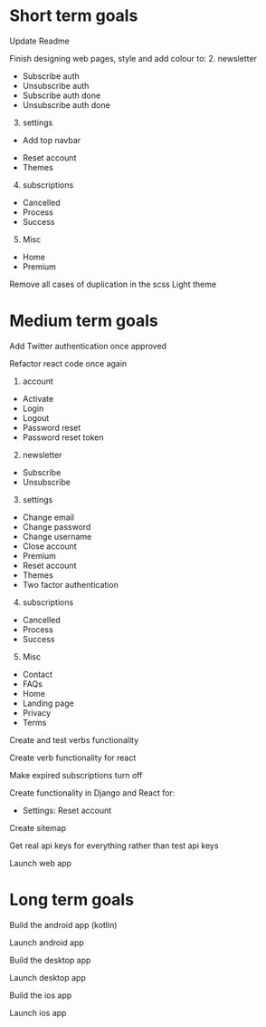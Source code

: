 # Short term goals
Update Readme

Finish designing web pages, style and add colour to:
2. newsletter
* Subscribe auth
* Unsubscribe auth
* Subscribe auth done
* Unsubscribe auth done
3. settings
* Add top navbar
<!-- * Change email -->
<!-- * Change password -->
<!-- * Change username -->
<!-- * Close account -->
<!-- * Logout all -->
<!-- * Premium -->
* Reset account
* Themes
<!-- * Two factor authentication -->
4. subscriptions
* Cancelled
* Process
* Success
5. Misc
* Home
* Premium

Remove all cases of duplication in the scss
Light theme

# Medium term goals
Add Twitter authentication once approved

Refactor react code once again
1. account
* Activate
* Login
* Logout
* Password reset
* Password reset token
2. newsletter
* Subscribe
* Unsubscribe
3. settings
* Change email
* Change password
* Change username
* Close account
* Premium
* Reset account
* Themes
* Two factor authentication
4. subscriptions
* Cancelled
* Process
* Success
5. Misc
* Contact
* FAQs
* Home
* Landing page
* Privacy
* Terms

Create and test verbs functionality

Create verb functionality for react

Make expired subscriptions turn off

Create functionality in Django and React for:
* Settings: Reset account

Create sitemap

Get real api keys for everything rather than test api keys

Launch web app


# Long term goals
Build the android app (kotlin)

Launch android app

Build the desktop app

Launch desktop app

Build the ios app

Launch ios app